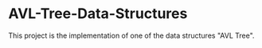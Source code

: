 # AVL-Tree-Data-Structures
This project is the implementation of one of the data structures "AVL Tree".

